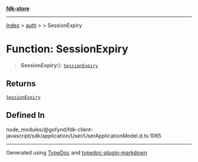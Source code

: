 [**fdk-store**](../../../README.md)
***

[Index](../../../API.md) > [auth](../../README.md) > [<internal>](../README.md) > SessionExpiry

# Function: SessionExpiry

> **SessionExpiry**(): [`SessionExpiry`](../type-aliases/type-alias.SessionExpiry.md)

## Returns

[`SessionExpiry`](../type-aliases/type-alias.SessionExpiry.md)

## Defined In

node\_modules/@gofynd/fdk-client-javascript/sdk/application/User/UserApplicationModel.d.ts:1065

***
Generated using [TypeDoc](https://typedoc.org/) and [typedoc-plugin-markdown](https://www.npmjs.com/package/typedoc-plugin-markdown)
